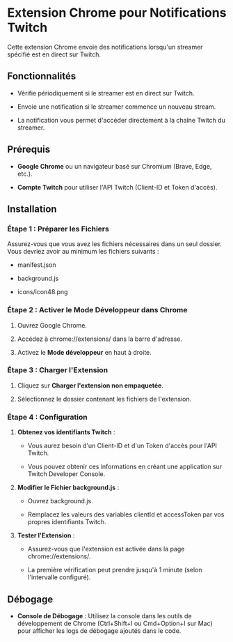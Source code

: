 Extension Chrome pour Notifications Twitch
==========================================

Cette extension Chrome envoie des notifications lorsqu'un streamer spécifié est en direct sur Twitch.

Fonctionnalités
---------------

*   Vérifie périodiquement si le streamer est en direct sur Twitch.
    
*   Envoie une notification si le streamer commence un nouveau stream.
    
*   La notification vous permet d'accéder directement à la chaîne Twitch du streamer.
    

Prérequis
---------

*   **Google Chrome** ou un navigateur basé sur Chromium (Brave, Edge, etc.).
    
*   **Compte Twitch** pour utiliser l'API Twitch (Client-ID et Token d'accès).
    

Installation
------------

### Étape 1 : Préparer les Fichiers

Assurez-vous que vous avez les fichiers nécessaires dans un seul dossier. Vous devriez avoir au minimum les fichiers suivants :

*   manifest.json
    
*   background.js
    
*   icons/icon48.png
    

### Étape 2 : Activer le Mode Développeur dans Chrome

1.  Ouvrez Google Chrome.
    
2.  Accédez à chrome://extensions/ dans la barre d'adresse.
    
3.  Activez le **Mode développeur** en haut à droite.
    

### Étape 3 : Charger l'Extension

1.  Cliquez sur **Charger l'extension non empaquetée**.
    
2.  Sélectionnez le dossier contenant les fichiers de l'extension.
    

### Étape 4 : Configuration

1.  **Obtenez vos identifiants Twitch** :
    
    *   Vous aurez besoin d'un Client-ID et d'un Token d'accès pour l'API Twitch.
        
    *   Vous pouvez obtenir ces informations en créant une application sur Twitch Developer Console.
        
2.  **Modifier le Fichier background.js** :
    
    *   Ouvrez background.js.
        
    *   Remplacez les valeurs des variables clientId et accessToken par vos propres identifiants Twitch.
        
3.  **Tester l'Extension** :
    
    *   Assurez-vous que l'extension est activée dans la page chrome://extensions/.
        
    *   La première vérification peut prendre jusqu'à 1 minute (selon l'intervalle configuré).
        

Débogage
--------

*   **Console de Débogage** : Utilisez la console dans les outils de développement de Chrome (Ctrl+Shift+I ou Cmd+Option+I sur Mac) pour afficher les logs de débogage ajoutés dans le code.